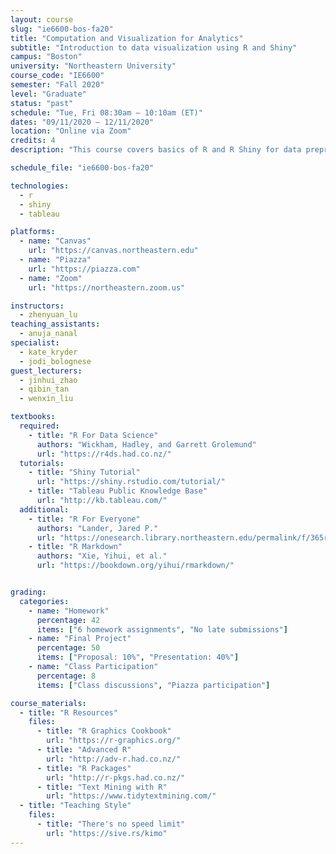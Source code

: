 ```yaml
---
layout: course
slug: "ie6600-bos-fa20"
title: "Computation and Visualization for Analytics" 
subtitle: "Introduction to data visualization using R and Shiny"
campus: "Boston"
university: "Northeastern University"
course_code: "IE6600"
semester: "Fall 2020"
level: "Graduate"
status: "past"
schedule: "Tue, Fri 08:30am – 10:10am (ET)"
dates: "09/11/2020 – 12/11/2020"
location: "Online via Zoom"
credits: 4
description: "This course covers basics of R and R Shiny for data preprocessing and visualization. Students learn static and interactive visualization, dashboard development, and platforms that reveal patterns through careful attention to color encoding, shape selection, spatial layout, and annotation."

schedule_file: "ie6600-bos-fa20"

technologies:
  - r
  - shiny
  - tableau

platforms:
  - name: "Canvas"
    url: "https://canvas.northeastern.edu"
  - name: "Piazza"
    url: "https://piazza.com"
  - name: "Zoom"
    url: "https://northeastern.zoom.us"

instructors:
  - zhenyuan_lu
teaching_assistants:
  - anuja_nanal
specialist:
  - kate_kryder
  - jodi_bolognese
guest_lecturers:
  - jinhui_zhao
  - qibin_tan
  - wenxin_liu

textbooks:
  required:
    - title: "R For Data Science"
      authors: "Wickham, Hadley, and Garrett Grolemund"
      url: "https://r4ds.had.co.nz/"
  tutorials:
    - title: "Shiny Tutorial"
      url: "https://shiny.rstudio.com/tutorial/"
    - title: "Tableau Public Knowledge Base"
      url: "http://kb.tableau.com/"
  additional:
    - title: "R For Everyone"
      authors: "Lander, Jared P."
      url: "https://onesearch.library.northeastern.edu/permalink/f/365rt0/NEU_ALMA51284955070001401"
    - title: "R Markdown"
      authors: "Xie, Yihui, et al."
      url: "https://bookdown.org/yihui/rmarkdown/"


grading:
  categories:
    - name: "Homework"
      percentage: 42
      items: ["6 homework assignments", "No late submissions"]
    - name: "Final Project"
      percentage: 50
      items: ["Proposal: 10%", "Presentation: 40%"]
    - name: "Class Participation"
      percentage: 8
      items: ["Class discussions", "Piazza participation"]

course_materials:
  - title: "R Resources"
    files:
      - title: "R Graphics Cookbook"
        url: "https://r-graphics.org/"
      - title: "Advanced R"
        url: "http://adv-r.had.co.nz/"
      - title: "R Packages"
        url: "http://r-pkgs.had.co.nz/"
      - title: "Text Mining with R"
        url: "https://www.tidytextmining.com/"
  - title: "Teaching Style"
    files:
      - title: "There's no speed limit"
        url: "https://sive.rs/kimo"
---
```


